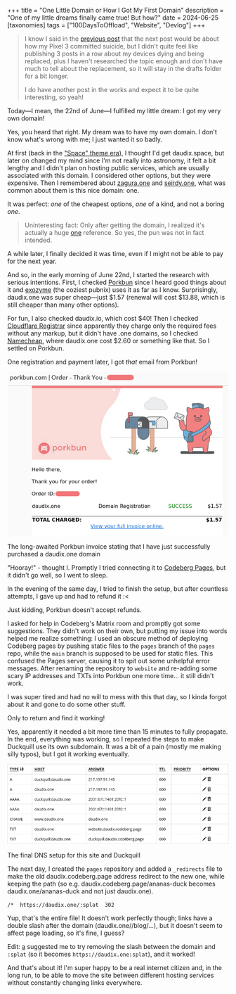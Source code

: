 +++
title = "One Little Domain or How I Got My First Domain"
description = "One of my little dreams finally came true! But how?"
date = 2024-06-25
[taxonomies]
tags = ["100DaysToOffload", "Website", "Devlog"]
+++

> I know I said in the [previous post](@/blog/not-that-latitude/index.md) that the next post would be about how my Pixel 3 committed suicide, but I didn't quite feel like publishing 3 posts in a row about my devices dying and being replaced, plus I haven't researched the topic enough and don't have much to tell about the replacement, so it will stay in the drafts folder for a bit longer.
>
> I do have another post in the works and expect it to be quite interesting, so yeah!

Today—I mean, the 22nd of June—I fulfilled my little dream: I got my very own domain!

Yes, you heard that right. My dream was to have my own domain. I don't know what's wrong with me; I just wanted it so badly.

At first (back in the ["Space" theme era](https://web.archive.org/web/20220920130408/https://daudix-ufo.github.io/)), I thought I'd get daudix.space, but later on changed my mind since I'm not really into astronomy, it felt a bit lengthy and I didn't plan on hosting public services, which are usually associated with this domain. I considered other options, but they were expensive. Then I remembered about [zagura.one](https://zagura.one) and [seirdy.one](https://seirdy.one), what was common about them is this nice domain: one.

It was perfect: *one* of the cheapest options, *one* of a kind, and not a boring *one*.

> Uninteresting fact: Only after getting the domain, I realized it's actually a huge [one](https://www.youtube.com/watch?v=EE4mslnibzQ) reference. So yes, the pun was not in fact intended.

A while later, I finally decided it was time, even if I might not be able to pay for the next year.

And so, in the early morning of June 22nd, I started the research with serious intentions. First, I checked [Porkbun](https://porkbun.com) since I heard good things about it and [exozyme](https://exozy.me) (the coziest pubnix) uses it as far as I know. Surprisingly, daudix.one was super cheap—just $1.57 (renewal will cost $13.88, which is still cheaper than many other options).

For fun, I also checked daudix.io, which cost $40! Then I checked [Cloudflare Registrar](https://www.cloudflare.com/learning/dns/what-is-cloudflare-registrar/) since apparently they charge only the required fees without any markup, but it didn't have .one domains, so I checked [Namecheap](https://www.namecheap.com/), where daudix.one cost $2.60 or something like that. So I settled on Porkbun.

One registration and payment later, I got *that* email from Porkbun!

![porkbun invoice](porkbun-invoice.png)
<figcaption>The long-awaited Porkbun invoice stating that I have just successfully purchased a daudix.one domain</figcaption>

"Hooray!" - thought I. Promptly I tried connecting it to [Codeberg Pages](https://codeberg.page), but it didn't go well, so I went to sleep.

In the evening of the same day, I tried to finish the setup, but after countless attempts, I gave up and had to refund it :<

Just kidding, Porkbun doesn't accept refunds.

I asked for help in Codeberg's Matrix room and promptly got some suggestions. They didn't work on their own, but putting my issue into words helped me realize something: I used an obscure method of deploying Codeberg pages by pushing static files to the `pages` branch of the `pages` repo, while the `main` branch is supposed to be used for static files. This confused the Pages server, causing it to spit out some unhelpful error messages. After renaming the repository to `website` and re-adding some scary IP addresses and TXTs into Porkbun one more time... it still didn't work.

I was super tired and had no will to mess with this that day, so I kinda forgot about it and gone to do some other stuff.

Only to return and find it working!

Yes, apparently it needed a bit more time than 15 minutes to fully propagate. In the end, everything was working, so I repeated the steps to make Duckquill use its own subdomain. It was a bit of a pain (mostly me making silly typos), but I got it working eventually.

![porkbun dns](porkbun-dns.png)
<figcaption>The final DNS setup for this site and Duckquill</figcaption>

The next day, I created the `pages` repository and added a `_redirects` file to make the old daudix.codeberg.page address redirect to the new one, while keeping the path (so e.g. daudix.codeberg.page/ananas-duck becomes daudix.one/ananas-duck and not just daudix.one).

```txt
/*  https://daudix.one/:splat  302
```

Yup, that's the entire file! It doesn't work perfectly though; links have a double slash after the domain (daudix.one//blog/...), but it doesn't seem to affect page loading, so it's fine, I guess?

Edit: [a](https://a.exozy.me) suggested me to try removing the slash between the domain and `:splat` (so it becomes `https://daudix.one:splat`), and it worked!

And that's about it! I'm super happy to be a real internet citizen and, in the long run, to be able to move the site between different hosting services without constantly changing links everywhere.
